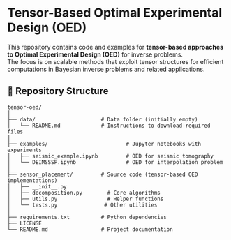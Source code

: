 # Tensor-Based Optimal Experimental Design (OED)

This repository contains code and examples for **tensor-based approaches to Optimal Experimental Design (OED)** for inverse problems.  
The focus is on scalable methods that exploit tensor structures for efficient computations in Bayesian inverse problems and related applications.

## 📂 Repository Structure

```text
tensor-oed/
│
├── data/                     # Data folder (initially empty)
│   └── README.md             # Instructions to download required files
│
├── examples/                         # Jupyter notebooks with experiments
│   ├── seismic_example.ipynb         # OED for seismic tomography
│   └── DEIMSSSP.ipynb                # OED for interpolation problem
│
├── sensor_placement/         # Source code (tensor-based OED implementations)
│   ├── __init__.py
│   ├── decomposition.py        # Core algorithms
│   ├── utils.py                # Helper functions
│   └── tests.py               # Other utilities
│
├── requirements.txt          # Python dependencies
├── LICENSE
└── README.md                 # Project documentation

